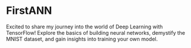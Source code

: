 # FirstANN

Excited to share my journey into the world of Deep Learning with TensorFlow! Explore the basics of building neural networks, demystify the MNIST dataset, and gain insights into training your own model. 
